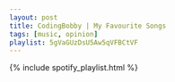 ```yaml
---
layout: post
title: CodingBobby | My Favourite Songs
tags: [music, opinion]
playlist: 5gVaGUzDsU5Aw5qVFBCtVF
---
```


{% include spotify_playlist.html %}
